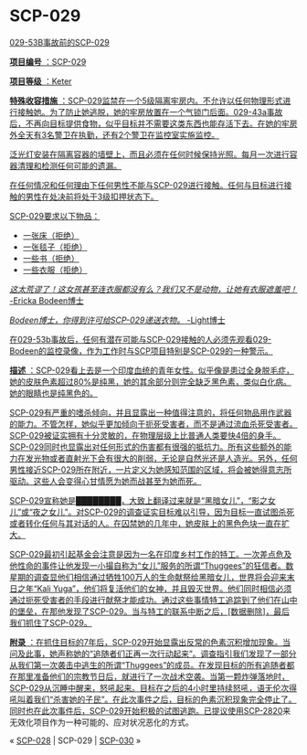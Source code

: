 # SCP-029
                        


<a shape='rect' href='http://www.scp-wiki.net/local--files/scp-029/sc-029.png' target='_blank' />

029-53B事故前的SCP-029



**项目编号** ：SCP-029

**项目等级** ：Keter

**特殊收容措施** ：SCP-029监禁在一个5级隔离牢房内。不允许以任何物理形式进行接触她。为了防止她逃脱，她的牢房放置在一个气锁门后面。029-43a事故后，不再向目标提供食物，似乎目标并不需要这类东西也能存活下去。在她的牢房外全天有3名警卫在执勤，还有2个警卫在监控室实施监控。

泛光灯安装在隔离容器的墙壁上，而且必须在任何时候保持光照。每月一次进行容器清理和检测任何可能的遗漏。

在任何情况和任何理由下任何男性不能与SCP-029进行接触。任何与目标进行接触的男性在处决前将处于3级扣押状态下。

SCP-029要求以下物品：

- 一张床（拒绝）
- 一张毯子（拒绝）
- 一些书（拒绝）
- 一些衣服（拒绝）

*这太荒谬了！这女孩甚至连衣服都没有么？我们又不是动物，让她有衣服遮羞吧！* -Ericka Bodeen博士

*Bodeen博士，你得到许可给SCP-029递送衣物。* -Light博士

在029-53b事故后，任何有潜在可能与SCP-029接触的人必须先观看029-Bodeen的监控录像，作为工作时与SCP项目特别是SCP-029的一种警示。

**描述** ：SCP-029看上去是一个印度血统的青年女性。似乎像是患过全身脱毛症，她的皮肤色素超过80%是纯黑，她的其余部分则完全缺乏黑色素，类似白化病。她的眼睛也是纯黑色的。

SCP-029有严重的嗜杀倾向，并且显露出一种值得注意的，将任何物品用作武器的能力。不管怎样，她似乎更加倾向于扼死受害者，而不是通过流血杀死受害者。SCP-029被证实拥有十分灵敏的，在物理层级上比普通人类要快4倍的身手。SCP-029同时也显露出对任何形式的伤害都有很强的抵抗力。所有这些额外的能力在发光物或者直射光下会有很大的削弱，无论是自然光还是人造光。另外，任何男性接近SCP-029所在附近，一片定义为她感知范围的区域，将会被她得意志所驱动。这些人会变得心甘情愿为她而战甚至为她而死。

SCP-029宣称她是████████，大致上翻译过来就是“黑暗女儿”，“影之女儿”或“夜之女儿”。对SCP-029的调查证实目标难以引导，因为目标一直试图杀死或者转化任何与其对话的人。在囚禁她的几年中，她皮肤上的黑色色块一直在扩大。

SCP-029最初引起基金会注意是因为一名在印度乡村工作的特工。一次差点危及他性命的事件让他发现一小撮自称为“女儿”服务的所谓“Thuggees”的狂信者。数星期的调查显他们相信通过牺牲100万人的生命献祭给黑暗女儿，世界将会迎来末日之年“Kali Yuga”，他们将复活他们的女神，并且毁灭世界。他们同时相信必须通过扼死受害者的手段进行献祭才能成功。通过这些事情特工追踪到了他们在山中的堡垒，在那他发现了SCP-029。当与特工的联系中断之后，[数据删除]，最后我们抓住了SCP-029。

**附录** ：在抓住目标的7年后，SCP-029开始显露出反常的色素沉积增加现象。当问及此事，她声称她的“追随者们正再一次行动起来”。调查指引我们发现了一部分从我们第一次袭击中逃生的所谓“Thuggees”的成员。在发现目标的所有追随者都在那里准备他们的宗教节日后，就进行了一次战术空袭。当第一颗炸弹落地时，SCP-029从沉睡中醒来，怒吼起来。目标在之后的4小时里持续怒吼，语无伦次得吼叫着我们“杀害她的子民”。在此次事件之后，目标的色素沉积现象完全停止了。同时也在此次事件后，SCP-029开始积极的试图逃跑。已提议使用[SCP-2820](/scp-2820)来无效化项目作为一种可能的、应对状况恶化的方式。



« [SCP-028](/scp-028) | SCP-029 | [SCP-030](/scp-030) »





                    